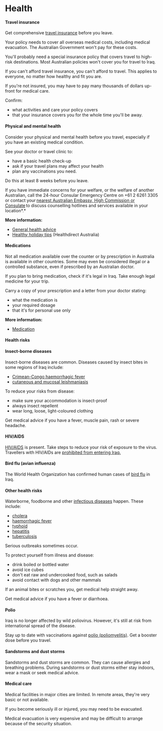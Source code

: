 # Health

#### Travel insurance

Get comprehensive [travel insurance](/before-you-go/the-basics/travel-insurance "Travel insurance") before you leave.

Your policy needs to cover all overseas medical costs, including medical evacuation. The Australian Government won't pay for these costs.

You'll probably need a special insurance policy that covers travel to high-risk destinations. Most Australian policies won't cover you for travel to Iraq.

If you can't afford travel insurance, you can't afford to travel. This applies to everyone, no matter how healthy and fit you are.

If you're not insured, you may have to pay many thousands of dollars up-front for medical care.

Confirm:

* what activities and care your policy covers
* that your insurance covers you for the whole time you'll be away.

#### Physical and mental health

Consider your physical and mental health before you travel, especially if you have an existing medical condition.

See your doctor or travel clinic to:

* have a basic health check-up
* ask if your travel plans may affect your health
* plan any vaccinations you need.

Do this at least 8 weeks before you leave.

If you have immediate concerns for your welfare, or the welfare of another Australian, call the 24-hour Consular Emergency Centre on +61 2 6261 3305 or contact your [nearest Australian Embassy, High Commission or Consulate](https://www.dfat.gov.au/about-us/our-locations/missions/our-embassies-and-consulates-overseas) to discuss counselling hotlines and services available in your location*.*

**More information:**

* [General health advice](/before-you-go/health "Taking care of your health")
* [Healthy holiday tips](https://www.healthdirect.gov.au/healthy-holiday-tips-infographic) (Healthdirect Australia)

#### Medications

Not all medication available over the counter or by prescription in Australia is available in other countries. Some may even be considered illegal or a controlled substance, even if prescribed by an Australian doctor.

If you plan to bring medication, check if it's legal in Iraq. Take enough legal medicine for your trip.

Carry a copy of your prescription and a letter from your doctor stating:

* what the medication is
* your required dosage
* that it's for personal use only

**More information:**

* [Medication](/before-you-go/health/medications "Medication and medical equipment")

#### Health risks

#### Insect-borne diseases

Insect-borne diseases are common. Diseases caused by insect bites in some regions of Iraq include:

* [Crimean-Congo haemorrhagic fever](https://www.who.int/news-room/fact-sheets/detail/crimean-congo-haemorrhagic-fever)
* [cutaneous and mucosal leishmaniasis](https://www.who.int/news-room/fact-sheets/detail/leishmaniasis)

To reduce your risks from disease:

* make sure your accommodation is insect-proof
* always insect repellent
* wear long, loose, light-coloured clothing

Get medical advice if you have a fever, muscle pain, rash or severe headache.

#### HIV/AIDS

[HIV/AIDS](https://www.healthdirect.gov.au/hiv-infection-and-aids) is present. Take steps to reduce your risk of exposure to the virus. Travellers with HIV/AIDs are [prohibited from entering Iraq.](https://www.visahq.com/iraq/customs/)

#### Bird flu (avian influenza)

The World Health Organization has confirmed human cases of [bird flu](/before-you-go/health/diseases "Infectious diseases") in Iraq.

#### Other health risks

Waterborne, foodborne and other [infectious diseases](/before-you-go/health/diseases "Infectious diseases") happen. These include:

* [cholera](https://www.who.int/news-room/fact-sheets/detail/cholera)
* [haemorrhagic fever](https://www.betterhealth.vic.gov.au/health/conditionsandtreatments/viral-haemorrhagic-fever)
* [typhoid](https://www.healthdirect.gov.au/typhoid-and-paratyphoid)
* [hepatitis](https://www.who.int/health-topics/hepatitis#tab=tab_1)
* [tuberculosis](https://www.who.int/news-room/fact-sheets/detail/tuberculosis)

Serious outbreaks sometimes occur.

To protect yourself from illness and disease:

* drink boiled or bottled water
* avoid ice cubes
* don't eat raw and undercooked food, such as salads
* avoid contact with dogs and other mammals

If an animal bites or scratches you, get medical help straight away.

Get medical advice if you have a fever or diarrhoea.

#### Polio

Iraq is no longer affected by wild poliovirus. However, it's still at risk from international spread of the disease.

Stay up to date with vaccinations against [polio (poliomyelitis)](https://www.who.int/news-room/fact-sheets/detail/poliomyelitis). Get a booster dose before you travel.

#### Sandstorms and dust storms

Sandstorms and dust storms are common. They can cause allergies and breathing problems. During sandstorms or dust storms either stay indoors, wear a mask or seek medical advice.

#### Medical care

Medical facilities in major cities are limited. In remote areas, they're very basic or not available.

If you become seriously ill or injured, you may need to be evacuated.

Medical evacuation is very expensive and may be difficult to arrange because of the security situation.